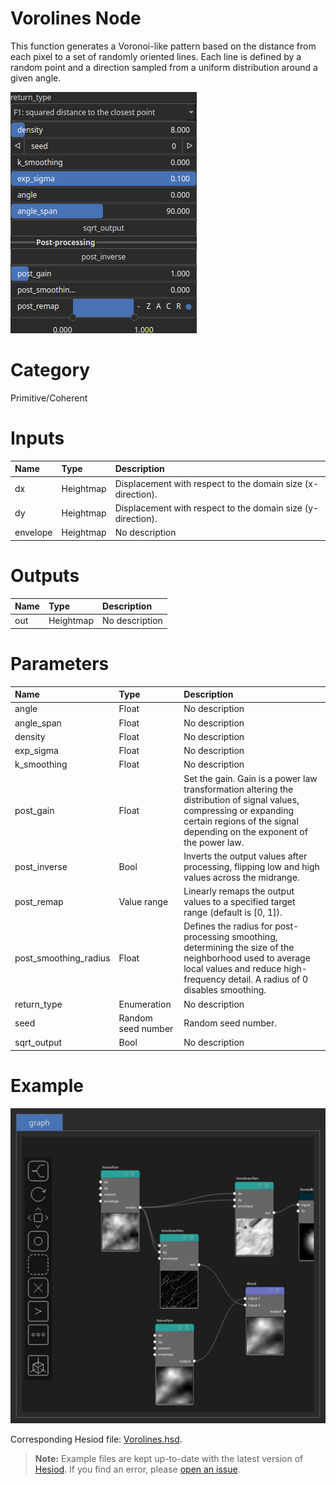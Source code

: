 
Vorolines Node
==============


This function generates a Voronoi-like pattern based on the distance from each pixel to a set of randomly oriented lines. Each line is defined by a random point and a direction sampled from a uniform distribution around a given angle.



![img](../../images/nodes/Vorolines_settings.png)


# Category


Primitive/Coherent
# Inputs

|Name|Type|Description|
| :--- | :--- | :--- |
|dx|Heightmap|Displacement with respect to the domain size (x-direction).|
|dy|Heightmap|Displacement with respect to the domain size (y-direction).|
|envelope|Heightmap|No description|

# Outputs

|Name|Type|Description|
| :--- | :--- | :--- |
|out|Heightmap|No description|

# Parameters

|Name|Type|Description|
| :--- | :--- | :--- |
|angle|Float|No description|
|angle_span|Float|No description|
|density|Float|No description|
|exp_sigma|Float|No description|
|k_smoothing|Float|No description|
|post_gain|Float|Set the gain. Gain is a power law transformation altering the distribution of signal values, compressing or expanding certain regions of the signal depending on the exponent of the power law.|
|post_inverse|Bool|Inverts the output values after processing, flipping low and high values across the midrange.|
|post_remap|Value range|Linearly remaps the output values to a specified target range (default is [0, 1]).|
|post_smoothing_radius|Float|Defines the radius for post-processing smoothing, determining the size of the neighborhood used to average local values and reduce high-frequency detail. A radius of 0 disables smoothing.|
|return_type|Enumeration|No description|
|seed|Random seed number|Random seed number.|
|sqrt_output|Bool|No description|

# Example


![img](../../images/nodes/Vorolines_hsd_example.png)

Corresponding Hesiod file: [Vorolines.hsd](../../examples/Vorolines.hsd). 

> **Note:** Example files are kept up-to-date with the latest version of [Hesiod](https://github.com/otto-link/Hesiod).
> If you find an error, please [open an issue](https://github.com/otto-link/Hesiod/issues).

